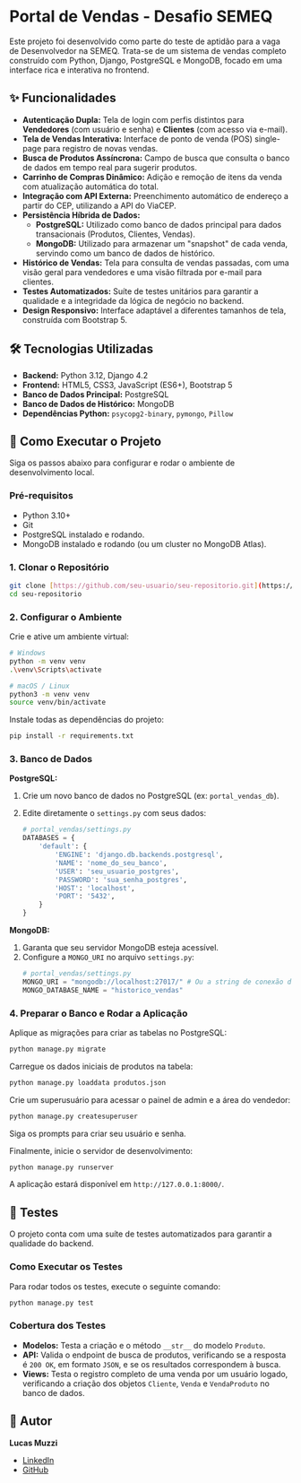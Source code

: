 # Portal de Vendas - Desafio SEMEQ

Este projeto foi desenvolvido como parte do teste de aptidão para a vaga de Desenvolvedor na SEMEQ. Trata-se de um sistema de vendas completo construído com Python, Django, PostgreSQL e MongoDB, focado em uma interface rica e interativa no frontend.

## ✨ Funcionalidades

- **Autenticação Dupla:** Tela de login com perfis distintos para **Vendedores** (com usuário e senha) e **Clientes** (com acesso via e-mail).
- **Tela de Vendas Interativa:** Interface de ponto de venda (POS) single-page para registro de novas vendas.
- **Busca de Produtos Assíncrona:** Campo de busca que consulta o banco de dados em tempo real para sugerir produtos.
- **Carrinho de Compras Dinâmico:** Adição e remoção de itens da venda com atualização automática do total.
- **Integração com API Externa:** Preenchimento automático de endereço a partir do CEP, utilizando a API do ViaCEP.
- **Persistência Híbrida de Dados:**
  - **PostgreSQL:** Utilizado como banco de dados principal para dados transacionais (Produtos, Clientes, Vendas).
  - **MongoDB:** Utilizado para armazenar um "snapshot" de cada venda, servindo como um banco de dados de histórico.
- **Histórico de Vendas:** Tela para consulta de vendas passadas, com uma visão geral para vendedores e uma visão filtrada por e-mail para clientes.
- **Testes Automatizados:** Suíte de testes unitários para garantir a qualidade e a integridade da lógica de negócio no backend.
- **Design Responsivo:** Interface adaptável a diferentes tamanhos de tela, construída com Bootstrap 5.

## 🛠️ Tecnologias Utilizadas

- **Backend:** Python 3.12, Django 4.2
- **Frontend:** HTML5, CSS3, JavaScript (ES6+), Bootstrap 5
- **Banco de Dados Principal:** PostgreSQL
- **Banco de Dados de Histórico:** MongoDB
- **Dependências Python:** `psycopg2-binary`, `pymongo`, `Pillow`

## 🚀 Como Executar o Projeto

Siga os passos abaixo para configurar e rodar o ambiente de desenvolvimento local.

### Pré-requisitos

- Python 3.10+
- Git
- PostgreSQL instalado e rodando.
- MongoDB instalado e rodando (ou um cluster no MongoDB Atlas).

### 1. Clonar o Repositório

```bash
git clone [https://github.com/seu-usuario/seu-repositorio.git](https://github.com/seu-usuario/seu-repositorio.git)
cd seu-repositorio
```

### 2. Configurar o Ambiente

Crie e ative um ambiente virtual:

```bash
# Windows
python -m venv venv
.\venv\Scripts\activate

# macOS / Linux
python3 -m venv venv
source venv/bin/activate
```

Instale todas as dependências do projeto:

```bash
pip install -r requirements.txt
```

### 3. Banco de Dados

**PostgreSQL:**

1.  Crie um novo banco de dados no PostgreSQL (ex: `portal_vendas_db`).
2.  Edite diretamente o `settings.py` com seus dados:

    ```python
    # portal_vendas/settings.py
    DATABASES = {
        'default': {
            'ENGINE': 'django.db.backends.postgresql',
            'NAME': 'nome_do_seu_banco',
            'USER': 'seu_usuario_postgres',
            'PASSWORD': 'sua_senha_postgres',
            'HOST': 'localhost',
            'PORT': '5432',
        }
    }
    ```

**MongoDB:**

1.  Garanta que seu servidor MongoDB esteja acessível.
2.  Configure a `MONGO_URI` no arquivo `settings.py`:
    ```python
    # portal_vendas/settings.py
    MONGO_URI = "mongodb://localhost:27017/" # Ou a string de conexão do Atlas
    MONGO_DATABASE_NAME = "historico_vendas"
    ```

### 4. Preparar o Banco e Rodar a Aplicação

Aplique as migrações para criar as tabelas no PostgreSQL:

```bash
python manage.py migrate
```

Carregue os dados iniciais de produtos na tabela:

```bash
python manage.py loaddata produtos.json
```

Crie um superusuário para acessar o painel de admin e a área do vendedor:

```bash
python manage.py createsuperuser
```

Siga os prompts para criar seu usuário e senha.

Finalmente, inicie o servidor de desenvolvimento:

```bash
python manage.py runserver
```

A aplicação estará disponível em `http://127.0.0.1:8000/`.

## 🧪 Testes

O projeto conta com uma suíte de testes automatizados para garantir a qualidade do backend.

### Como Executar os Testes

Para rodar todos os testes, execute o seguinte comando:

```bash
python manage.py test
```

### Cobertura dos Testes

- **Modelos:** Testa a criação e o método `__str__` do modelo `Produto`.
- **API:** Valida o endpoint de busca de produtos, verificando se a resposta é `200 OK`, em formato `JSON`, e se os resultados correspondem à busca.
- **Views:** Testa o registro completo de uma venda por um usuário logado, verificando a criação dos objetos `Cliente`, `Venda` e `VendaProduto` no banco de dados.

## 👤 Autor

**Lucas Muzzi**

- [LinkedIn](https://www.linkedin.com/in/lucas-muzzi-b804ab219/)
- [GitHub](https://github.com/LucasMuzzi)
